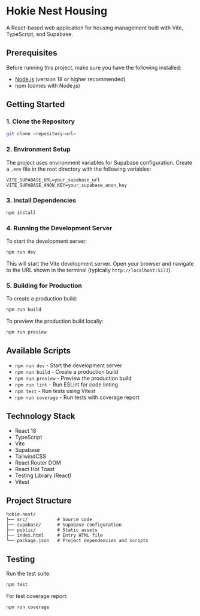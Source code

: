 # Hokie Nest Housing

A React-based web application for housing management built with Vite, TypeScript, and Supabase.

## Prerequisites

Before running this project, make sure you have the following installed:
- [Node.js](https://nodejs.org/) (version 18 or higher recommended)
- npm (comes with Node.js)

## Getting Started

### 1. Clone the Repository

```bash
git clone <repository-url>
```

### 2. Environment Setup

The project uses environment variables for Supabase configuration. Create a `.env` file in the root directory with the following variables:

```env
VITE_SUPABASE_URL=your_supabase_url
VITE_SUPABASE_ANON_KEY=your_supabase_anon_key
```

### 3. Install Dependencies

```bash
npm install
```

### 4. Running the Development Server

To start the development server:

```bash
npm run dev
```

This will start the Vite development server. Open your browser and navigate to the URL shown in the terminal (typically `http://localhost:5173`).

### 5. Building for Production

To create a production build:

```bash
npm run build
```

To preview the production build locally:

```bash
npm run preview
```

## Available Scripts

- `npm run dev` - Start the development server
- `npm run build` - Create a production build
- `npm run preview` - Preview the production build
- `npm run lint` - Run ESLint for code linting
- `npm test` - Run tests using Vitest
- `npm run coverage` - Run tests with coverage report

## Technology Stack

- React 18
- TypeScript
- Vite
- Supabase
- TailwindCSS
- React Router DOM
- React Hot Toast
- Testing Library (React)
- Vitest

## Project Structure

```
hokie-nest/
├── src/           # Source code
├── supabase/      # Supabase configuration
├── public/        # Static assets
├── index.html     # Entry HTML file
└── package.json   # Project dependencies and scripts
```


## Testing

Run the test suite:

```bash
npm test
```

For test coverage report:

```bash
npm run coverage
``` 

